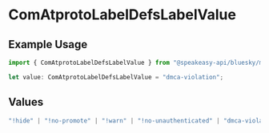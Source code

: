 # ComAtprotoLabelDefsLabelValue

## Example Usage

```typescript
import { ComAtprotoLabelDefsLabelValue } from "@speakeasy-api/bluesky/models/components";

let value: ComAtprotoLabelDefsLabelValue = "dmca-violation";
```

## Values

```typescript
"!hide" | "!no-promote" | "!warn" | "!no-unauthenticated" | "dmca-violation" | "doxxing" | "porn" | "sexual" | "nudity" | "nsfl" | "gore"
```